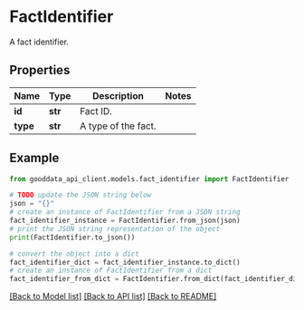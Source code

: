 # FactIdentifier

A fact identifier.

## Properties

Name | Type | Description | Notes
------------ | ------------- | ------------- | -------------
**id** | **str** | Fact ID. | 
**type** | **str** | A type of the fact. | 

## Example

```python
from gooddata_api_client.models.fact_identifier import FactIdentifier

# TODO update the JSON string below
json = "{}"
# create an instance of FactIdentifier from a JSON string
fact_identifier_instance = FactIdentifier.from_json(json)
# print the JSON string representation of the object
print(FactIdentifier.to_json())

# convert the object into a dict
fact_identifier_dict = fact_identifier_instance.to_dict()
# create an instance of FactIdentifier from a dict
fact_identifier_from_dict = FactIdentifier.from_dict(fact_identifier_dict)
```
[[Back to Model list]](../README.md#documentation-for-models) [[Back to API list]](../README.md#documentation-for-api-endpoints) [[Back to README]](../README.md)


